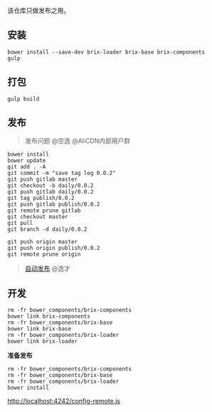 该仓库只做发布之用。

## 安装

```shell
bower install --save-dev brix-loader brix-base brix-components
gulp
```

## 打包

```shell
gulp build
```

## 发布

> 发布问题 @空逸 @AliCDN内部用户群

```shell
bower install
bower update
git add . -A
git commit -m "save tag log 0.0.2"
git push gitlab master
git checkout -b daily/0.0.2
git push gitlab daily/0.0.2
git tag publish/0.0.2
git push gitlab publish/0.0.2
git remote prune gitlab
git checkout master
git pull
git branch -d daily/0.0.2

git push origin master
git push origin publish/0.0.2
git remote prune origin
```

> [自动发布](http://thx.tbsite.net/vegas/services/aone-server-side-build/) @逸才

## 开发

```shell
rm -fr bower_components/brix-components
bower link brix-components
rm -fr bower_components/brix-base
bower link brix-base
rm -fr bower_components/brix-loader
bower link brix-loader
```

**准备发布**

```shell
rm -fr bower_components/brix-components
rm -fr bower_components/brix-base
rm -fr bower_components/brix-loader
bower install
```

<http://localhost:4242/config-remote.js>